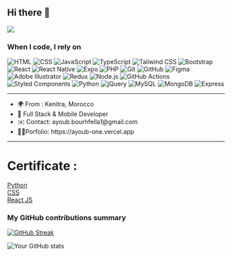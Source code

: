 ## Hi there 👋


![](https://komarev.com/ghpvc/?username=Ayoub-b1&color=red)
<h3>When I code, I rely on</h3>
<p>
<img alt="HTML" src="https://img.shields.io/badge/-HTML-E34F26?style=flat-square&logo=html5&logoColor=white" />
<img alt="CSS" src="https://img.shields.io/badge/-CSS-1572B6?style=flat-square&logo=css3&logoColor=white" />
<img alt="JavaScript" src="https://img.shields.io/badge/-JavaScript-F7DF1C?style=flat-square&logo=javascript&logoColor=black" />
<img alt="TypeScript" src="https://img.shields.io/badge/-TypeScript-007ACC?style=flat-square&logo=typescript&logoColor=white" />
<img alt="Tailwind CSS" src="https://img.shields.io/badge/-Tailwind%20CSS-38B2AC?style=flat-square&logo=tailwind-css&logoColor=white" />
<img alt="Bootstrap" src="https://img.shields.io/badge/-Bootstrap-7953B3?style=flat-square&logo=bootstrap&logoColor=white" />
<img alt="React" src="https://img.shields.io/badge/-React-61DAFB?style=flat-square&logo=react&logoColor=black" />
<img alt="React Native" src="https://img.shields.io/badge/-React%20Native-61DAFB?style=flat-square&logo=react&logoColor=black" />
<img alt="Expo" src="https://img.shields.io/badge/-Expo-000020?style=flat-square&logo=expo&logoColor=white" />
<img alt="PHP" src="https://img.shields.io/badge/-PHP-777BB4?style=flat-square&logo=php&logoColor=white" />
<img alt="Git" src="https://img.shields.io/badge/-Git-F05032?style=flat-square&logo=git&logoColor=white" />
<img alt="GitHub" src="https://img.shields.io/badge/-GitHub-181717?style=flat-square&logo=github&logoColor=white" />
<img alt="Figma" src="https://img.shields.io/badge/-Figma-F24E1E?style=flat-square&logo=figma&logoColor=white" />
<img alt="Adobe Illustrator" src="https://img.shields.io/badge/-Adobe%20Illustrator-FF9A00?style=flat-square&logo=adobe-illustrator&logoColor=white" />
<img alt="Redux" src="https://img.shields.io/badge/-Redux-764ABC?style=flat-square&logo=redux&logoColor=white" />
<img alt="Node.js" src="https://img.shields.io/badge/-Node.js-339933?style=flat-square&logo=node.js&logoColor=white" />
<img alt="GitHub Actions" src="https://img.shields.io/badge/-GitHub%20Actions-2088FF?style=flat-square&logo=github-actions&logoColor=white" />
<img alt="Styled Components" src="https://img.shields.io/badge/-Styled%20Components-DB7093?style=flat-square&logo=styled-components&logoColor=white" />
<img alt="Python" src="https://img.shields.io/badge/-Python-3776AB?style=flat-square&logo=python&logoColor=white" />
<img alt="jQuery" src="https://img.shields.io/badge/-jQuery-0769AD?style=flat-square&logo=jquery&logoColor=white" />
<img alt="MySQL" src="https://img.shields.io/badge/-MySQL-4479A1?style=flat-square&logo=mysql&logoColor=white" />
<img alt="MongoDB" src="https://img.shields.io/badge/-MongoDB-47A248?style=flat-square&logo=mongodb&logoColor=white" />
<img alt="Express" src="https://img.shields.io/badge/-Express-000000?style=flat-square&logo=express&logoColor=white" />


</p>
<hr/>

<ul>
  <li>🌍 From : Kenitra, Morocco</li>
  <li>🧠 Full Stack & Mobile Developer</li>
  <li>✉️ Contact: ayoub.bourhfella1@gmail.com</li>
  <li>👨‍💻Porfolio: https://ayoub-one.vercel.app </li>
</ul>


<hr/>

<h1>Certificate : </h1>

<a  href="https://www.hackerrank.com/certificates/bb76ae5f11a4" >
  Python
</a>
<br/>
<a  href="https://www.hackerrank.com/certificates/89d2ed97dd71" >
  CSS
</a>
<br/>
<a  href="https://simpli-web.app.link/e/IBotahtKmCb" >
  React JS
</a>



<h3>My GitHub contributions summary</h3>

[![GitHub Streak](https://github-readme-streak-stats.herokuapp.com?user=Ayoub-b1&theme=dark&ring=fb4362&file=fb4362&currStreakNum=fb4362&currStreakLabel=fb4362&hide_border=true)](https://git.io/streak-stats)

![Your GitHub stats](https://github-readme-stats.vercel.app/api?username=Ayoub-b1&hide_border=true&show_icons=true&bg_color=151515&title_color=fb4362&icon_color=fb4362&text_bold=false&text_color=9e9e9e)
